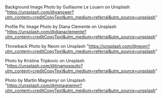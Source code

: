 Background Image
Photo by Guillaume Le Louarn on Unsplash
"https://unsplash.com/@xanswer?utm_content=creditCopyText&utm_medium=referral&utm_source=unsplash" 

Profile Pic Image
Photo by Diana Clemente on Unsplash
"https://unsplash.com/@dianaclemente?utm_content=creditCopyText&utm_medium=referral&utm_source=unsplash"


Throwback
Photo by Neom on Unsplash
"https://unsplash.com/@neom?utm_content=creditCopyText&utm_medium=referral&utm_source=unsplash"

Photo by Kristina Tripkovic on Unsplash
"https://unsplash.com/@tinamosquito?utm_content=creditCopyText&utm_medium=referral&utm_source=unsplash"


Photo by Martin Magnemyr on Unsplash
"https://unsplash.com/@mmagnemyr?utm_content=creditCopyText&utm_medium=referral&utm_source=unsplash"